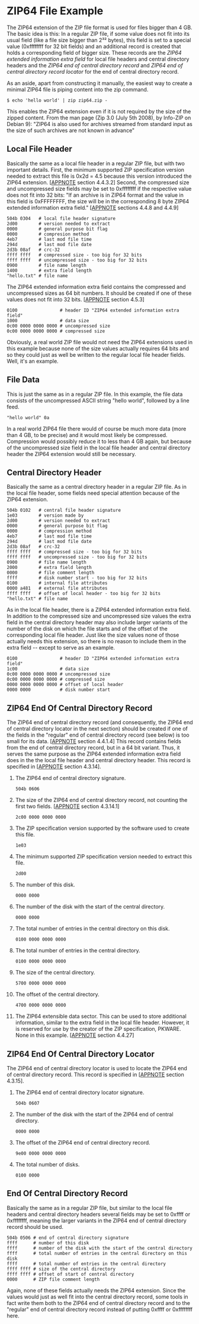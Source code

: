 # ZIP64 File Example

The ZIP64 extension of the ZIP file format is used for files bigger than 4 GB.
The basic idea is this: In a regular ZIP file, if some value does not fit into
its usual field (like a file size bigger than 2³² bytes), this field is set to a
special value (0xffffffff for 32 bit fields) and an additional record is created
that holds a corresponding field of bigger size. These records are the *ZIP64
extended information extra field* for local file headers and central directory
headers and the *ZIP64 end of central directory record* and *ZIP64 end of
central directory record locator* for the end of central directory record.

As an aside, apart from constructing it manually, the easiest way to create a
minimal ZIP64 file is piping content into the zip command.

~~~ {.nobin}
$ echo 'hello world' | zip zip64.zip -
~~~

This enables the ZIP64 extension even if it is not required by the size of the
zipped content. From the man page (Zip 3.0 (July 5th 2008), by Info-ZIP on
Debian 9): "ZIP64 is also used for archives streamed from standard input as the
size of such archives are not known in advance"

## Local File Header

Basically the same as a local file header in a regular ZIP file, but with two
important details. First, the minimum supported ZIP specification version needed
to extract this file is 0x2d = 4.5 because this version introduced the ZIP64
extension. [[APPNOTE] section 4.4.3.2] Second, the compressed size and
uncompressed size fields may be set to 0xffffffff if the respective value does
not fit into 32 bits: "If an archive is in ZIP64 format and the value in this
field is 0xFFFFFFFF, the size will be in the corresponding 8 byte ZIP64 extended
information extra field." [[APPNOTE] sections 4.4.8 and 4.4.9]

    504b 0304   # local file header signature
    2d00        # version needed to extract
    0000        # general purpose bit flag
    0000        # compresion method
    4eb7        # last mod file time
    294d        # last mod file date
    2d3b 08af   # crc-32
    ffff ffff   # compressed size - too big for 32 bits
    ffff ffff   # uncompressed size - too big for 32 bits
    0900        # file name length
    1400        # extra field length
    "hello.txt" # file name

The ZIP64 extended information extra field contains the compressed and
uncompressed sizes as 64 bit numbers. It should be created if one of these
values does not fit into 32 bits. [[APPNOTE] section 4.5.3]

    0100                # header ID "ZIP64 extended information extra field"
    1000                # data size
    0c00 0000 0000 0000 # uncompressed size
    0c00 0000 0000 0000 # compressed size

Obviously, a real world ZIP file would not need the ZIP64 extensions used in
this example because none of the size values actually requires 64 bits and so
they could just as well be written to the regular local file header fields.
Well, it's an example.

## File Data

This is just the same as in a regular ZIP file. In this example, the file data
consists of the uncompressed ASCII string "hello world", followed by a line
feed.

    "hello world" 0a

In a real world ZIP64 file there would of course be much more data (more than 4
GB, to be precise) and it would most likely be compressed. Compression would
possibly reduce it to less than 4 GB again, but because of the uncompressed size
field in the local file header and central directory header the ZIP64 extension
would still be necessary.

## Central Directory Header

Basically the same as a central directory header in a regular ZIP file. As in
the local file header, some fields need special attention because of the ZIP64
extension.

    504b 0102   # central file header signature
    1e03        # version made by
    2d00        # version needed to extract
    0000        # general purpose bit flag
    0000        # compression method
    4eb7        # last mod file time
    294d        # last mod file date
    2d3b 08af   # crc-32
    ffff ffff   # compressed size - too big for 32 bits
    ffff ffff   # uncompressed size - too big for 32 bits
    0900        # file name length
    2000        # extra field length
    0000        # file comment length
    ffff        # disk number start - too big for 32 bits
    0100        # internal file attributes
    0000 a481   # external file attributes
    ffff ffff   # offset of local header - too big for 32 bits
    "hello.txt" # file name

As in the local file header, there is a ZIP64 extended information extra field.
In addition to the compressed size and uncompressed size values the extra field
in the central directory header may also include larger variants of the number
of the disk on which the file starts and of the offset of the corresponding
local file header. Just like the size values none of those actually needs this
extension, so there is no reason to include them in the extra field -- except to
serve as an example.

    0100                # header ID "ZIP64 extended information extra field"
    1c00                # data size
    0c00 0000 0000 0000 # uncompressed size
    0c00 0000 0000 0000 # compressed size
    0000 0000 0000 0000 # offset of local header
    0000 0000           # disk number start

## ZIP64 End Of Central Directory Record

The ZIP64 end of central directory record (and consequently, the ZIP64 end of
central directory locator in the next section) should be created if one of the
fields in the "regular" end of central directory record (see below) is too small
for its data. [[APPNOTE] section 4.4.1.4] This record contains fields from the
end of central directory record, but in a 64 bit variant. Thus, it serves the
same purpose as the ZIP64 extended information extra field does in the the local
file header and central directory header. This record is specified in [[APPNOTE]
section 4.3.14].

 1. The ZIP64 end of central directory signature.

        504b 0606

 2. The size of the ZIP64 end of central directory record, not counting the
    first two fields. [[APPNOTE] section 4.3.14.1]

        2c00 0000 0000 0000

 3. The ZIP specification version supported by the software used to create this
    file.

        1e03

 4. The minimum supported ZIP specification version needed to extract this file.

        2d00

 5. The number of this disk.

        0000 0000

 6. The number of the disk with the start of the central directory.

        0000 0000

 7. The total number of entries in the central directory on this disk.

        0100 0000 0000 0000

 8. The total number of entries in the central directory.

        0100 0000 0000 0000

 9. The size of the central directory.

        5700 0000 0000 0000

10. The offset of the central directory.

        4700 0000 0000 0000

11. The ZIP64 extensible data sector. This can be used to store additional
    information, similar to the extra field in the local file header. However,
    it is reserved for use by the creator of the ZIP specification, PKWARE. None
    in this example. [[APPNOTE] section 4.4.27]

## ZIP64 End Of Central Directory Locator

The ZIP64 end of central directory locator is used to locate the ZIP64 end of
central directory record. This record is specified in [[APPNOTE] section
4.3.15].

 1. The ZIP64 end of central directory locator signature.

        504b 0607

 2. The number of the disk with the start of the ZIP64 end of central directory.

        0000 0000

 3. The offset of the ZIP64 end of central directory record.

        9e00 0000 0000 0000

 4. The total number of disks.

        0100 0000

## End Of Central Directory Record

Basically the same as in a regular ZIP file, but similar to the local file
headers and central directory headers several fields may be set to 0xffff or
0xffffffff, meaning the larger variants in the ZIP64 end of central directory
record should be used.

    504b 0506 # end of central directory signature
    ffff      # number of this disk
    ffff      # number of the disk with the start of the central directory
    ffff      # total number of entries in the central directory on this disk
    ffff      # total number of entries in the central directory
    ffff ffff # size of the central directory
    ffff ffff # offset of start of central directory
    0000      # ZIP file comment length

Again, none of these fields actually needs the ZIP64 extension. Since the values
would just as well fit into the central directory record, some tools in fact
write them both to the ZIP64 end of central directory record and to the
"regular" end of central directory record instead of putting 0xffff or
0xffffffff here.

[APPNOTE]: https://pkware.cachefly.net/webdocs/casestudies/APPNOTE.TXT
